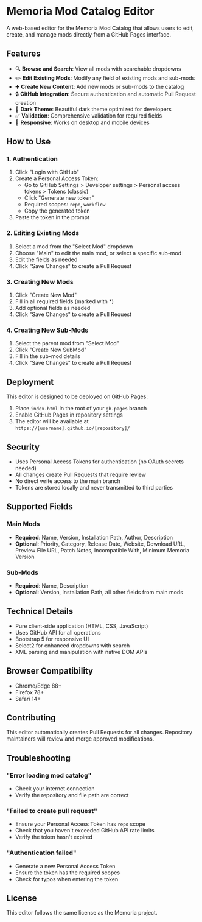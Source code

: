 # Memoria Mod Catalog Editor

A web-based editor for the Memoria Mod Catalog that allows users to edit, create, and manage mods directly from a GitHub Pages interface.

## Features

- 🔍 **Browse and Search**: View all mods with searchable dropdowns
- ✏️ **Edit Existing Mods**: Modify any field of existing mods and sub-mods
- ➕ **Create New Content**: Add new mods or sub-mods to the catalog
- 🔒 **GitHub Integration**: Secure authentication and automatic Pull Request creation
- 🌙 **Dark Theme**: Beautiful dark theme optimized for developers
- ✅ **Validation**: Comprehensive validation for required fields
- 📱 **Responsive**: Works on desktop and mobile devices

## How to Use

### 1. Authentication

1. Click "Login with GitHub"
2. Create a Personal Access Token:
   - Go to GitHub Settings > Developer settings > Personal access tokens > Tokens (classic)
   - Click "Generate new token"
   - Required scopes: `repo`, `workflow`
   - Copy the generated token
3. Paste the token in the prompt

### 2. Editing Existing Mods

1. Select a mod from the "Select Mod" dropdown
2. Choose "Main" to edit the main mod, or select a specific sub-mod
3. Edit the fields as needed
4. Click "Save Changes" to create a Pull Request

### 3. Creating New Mods

1. Click "Create New Mod"
2. Fill in all required fields (marked with *)
3. Add optional fields as needed
4. Click "Save Changes" to create a Pull Request

### 4. Creating New Sub-Mods

1. Select the parent mod from "Select Mod"
2. Click "Create New SubMod"
3. Fill in the sub-mod details
4. Click "Save Changes" to create a Pull Request

## Deployment

This editor is designed to be deployed on GitHub Pages:

1. Place `index.html` in the root of your `gh-pages` branch
2. Enable GitHub Pages in repository settings
3. The editor will be available at `https://[username].github.io/[repository]/`

## Security

- Uses Personal Access Tokens for authentication (no OAuth secrets needed)
- All changes create Pull Requests that require review
- No direct write access to the main branch
- Tokens are stored locally and never transmitted to third parties

## Supported Fields

### Main Mods
- **Required**: Name, Version, Installation Path, Author, Description
- **Optional**: Priority, Category, Release Date, Website, Download URL, Preview File URL, Patch Notes, Incompatible With, Minimum Memoria Version

### Sub-Mods
- **Required**: Name, Description
- **Optional**: Version, Installation Path, all other fields from main mods

## Technical Details

- Pure client-side application (HTML, CSS, JavaScript)
- Uses GitHub API for all operations
- Bootstrap 5 for responsive UI
- Select2 for enhanced dropdowns with search
- XML parsing and manipulation with native DOM APIs

## Browser Compatibility

- Chrome/Edge 88+
- Firefox 78+
- Safari 14+

## Contributing

This editor automatically creates Pull Requests for all changes. Repository maintainers will review and merge approved modifications.

## Troubleshooting

### "Error loading mod catalog"
- Check your internet connection
- Verify the repository and file path are correct

### "Failed to create pull request"
- Ensure your Personal Access Token has `repo` scope
- Check that you haven't exceeded GitHub API rate limits
- Verify the token hasn't expired

### "Authentication failed"
- Generate a new Personal Access Token
- Ensure the token has the required scopes
- Check for typos when entering the token

## License

This editor follows the same license as the Memoria project.